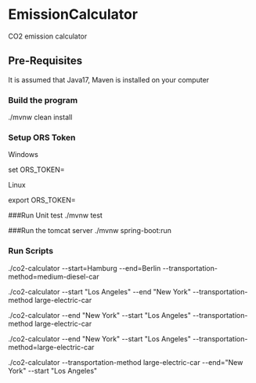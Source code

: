 # EmissionCalculator
CO2 emission calculator


## Pre-Requisites
It is assumed that Java17, Maven is installed on your computer

### Build the program

./mvnw clean install


### Setup ORS Token
Windows

set ORS_TOKEN=<Your Token>

Linux

export ORS_TOKEN=<Your Token>


###Run Unit test
./mvnw test

###Run the tomcat server
./mvnw spring-boot:run

### Run Scripts
./co2-calculator --start=Hamburg --end=Berlin --transportation-method=medium-diesel-car

./co2-calculator --start "Los Angeles" --end "New York" --transportation-method large-electric-car

./co2-calculator --end "New York" --start "Los Angeles" --transportation-method large-electric-car

./co2-calculator --end "New York" --start "Los Angeles" --transportation-method=large-electric-car

./co2-calculator --transportation-method large-electric-car --end="New York" --start "Los Angeles"